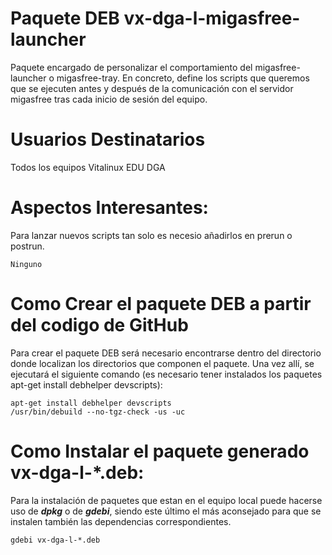 # Paquete DEB vx-dga-l-migasfree-launcher

Paquete encargado de personalizar el comportamiento del migasfree-launcher o migasfree-tray.  En concreto, define los scripts que queremos que se ejecuten antes y después de la comunicación con el servidor migasfree tras cada inicio de sesión del equipo.

# Usuarios Destinatarios

Todos los equipos Vitalinux EDU DGA

# Aspectos Interesantes:
Para lanzar nuevos scripts tan solo es necesio añadirlos en prerun o postrun.
```
Ninguno
```
# Como Crear el paquete DEB a partir del codigo de GitHub
Para crear el paquete DEB será necesario encontrarse dentro del directorio donde localizan los directorios que componen el paquete.  Una vez allí, se ejecutará el siguiente comando (es necesario tener instalados los paquetes apt-get install debhelper devscripts):

```
apt-get install debhelper devscripts
/usr/bin/debuild --no-tgz-check -us -uc
```

# Como Instalar el paquete generado vx-dga-l-*.deb:
Para la instalación de paquetes que estan en el equipo local puede hacerse uso de ***dpkg*** o de ***gdebi***, siendo este último el más aconsejado para que se instalen también las dependencias correspondientes.
```
gdebi vx-dga-l-*.deb
```
